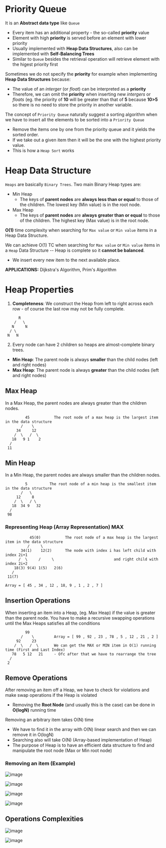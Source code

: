 # Priority Queue
It is an **Abstract data type** like `Queue`
- Every item has an additional property - the so-called **priority** value
- Element with high **priority** is served before an element with lower priority
- Usually implemented with **Heap Data Structures**, also can be implemented with **Self-Balancing Trees**
- Similar to `Queue` besides the retrieval operation will retrieve element with the higest priority first

Sometimes we do not specify the **priority** for example when implementing **Heap Data Structures** because:
- The value of an _interger_ (or _float_) can be interpreted as a **priority**
- Therefore, we can omit the **priority** when inserting new _intergers_ or _floats_ (eg. the priority of **10** will be greater than that of **5** because **10>5** so there is no need to store the priority in another variable.

The concept of `Priority Queue` naturally suggest a sorting algorithm when we have to insert all the elements to be sorted into a `Priority Queue`
- Remove the items one by one from the priority queue and it yields the sorted order.
- If we take out a given item then it will be the one with the highest priority value.
- This is how a `Heap Sort` works


# Heap Data Structure
`Heaps` are basically `Binary Trees`. Two main Binary Heap types are:
- Min Heap
  - The keys of **parent nodes** are **always less than or equal** to those of the children. The lowest key (Min value) is in the root node.
- Max Heap
  - The keys of **parent nodes** are **always greater than or equal** to those of the children. The highest key (Max value) is in the root node.

**O(1)** time complexity when searching for `Max value` or `Min value` items in a Heap Data Structure.

We can achieve O(1) TC when searching for `Max value` or `Min value` items in a `Heap` Data Structure
-- Heap is complete so it **cannot be balanced**.
- We insert every new item to the next available place.

**APPLICATIONS:** Dijkstra's Algorithm, Prim's Algorithm

# Heap Properties
1. **Completeness**: We construct the Heap from left to right across each row - of course the last row may not be fully complete.
```
      R
    /   \
   N     N
  / \    
 N   N    
```
2. Every node can have 2 children so heaps are almost-complete binary trees.
  - **Min Heap**: The parent node is always **smaller** than the child nodes (left and right nodes)
  - **Max Heap**: The parent node is always **greater** than the child nodes (left and right nodes)
  
## Max Heap

In a Max Heap, the parent nodes are always greater than the children nodes.
```
         45           The root node of a max heap is the largest item in the data structure
       /    \
     34     12
    /  \   /  \
   18   9 1    2
  / 
 11  
```

## Min Heap

In a Min Heap, the parent nodes are always smaller than the children nodes.

```
         5          The root node of a min heap is the smallest item in the data structure
       /   \
     12     8
    /  \   / \
   18  34 9   32
  / 
 98
```
### Representing Heap (Array Representation) MAX 
```
           45(0)           The root node of a max heap is the largest item in the data structure
          /     \
       34(1)    12(2)      The node with index i has left child with index 2i+1
      /  \     /     \                           and right child with index 2i+2
    18(3) 9(4) 1(5)   2(6)
   / 
 11(7)
 
Array = [ 45 , 34 , 12 , 18, 9 , 1 , 2 , 7 ]
```

## Insertion Operations
When inserting an item into a Heap, (eg. Max Heap) if the value is greater than the parent node. You have to make a recursive swapping operations until the Max Heaps satisfies all the conditions

```
         99           
       /    \         Array = [ 99 , 92 , 23 , 78 , 5 , 12 , 21 , 2 ]
     92     23
    /  \   /  \       We can get the MAX or MIN item in O(1) running time (First and Last Index)
   78   5 12   21     - Ofc after that we have to rearrange the tree
  / 
 2  
```

## Remove Operations
After removing an item off a Heap, we have to check for violations and make swap operations if the Heap is violated
- Removing the **Root Node** (and usually this is the case) can be done in **O(logN)** running time

Removing an arbitrary item takes O(N) time
- We have to find it in the array with O(N) linear search and then we can remove it in O(logN)
- Searching also will take O(N) (Array-based implementation of Heap)
- The purpose of Heap is to have an efficient data structure to find and manipulate the root node (Max or Min root node)

### Removing an item (Example)

![image](https://user-images.githubusercontent.com/59940078/177041331-8b15ff1a-7563-49bd-ac39-55a6daf77177.png)

![image](https://user-images.githubusercontent.com/59940078/177041098-523c76af-8a6a-4a3f-90e5-39adce549a86.png)

![image](https://user-images.githubusercontent.com/59940078/177041361-d3e56fd4-e405-4069-81c9-e100af8bbed5.png)

![image](https://user-images.githubusercontent.com/59940078/177041366-3b604824-ca9e-4580-91a2-a8823eb643fa.png)

## Operations Complexities

![image](https://user-images.githubusercontent.com/59940078/177042127-cde2a2ca-a8fd-47f9-9274-312145787bbe.png)

![image](https://user-images.githubusercontent.com/59940078/177042274-7c752d14-0eee-4f9d-b6d0-8db2b35a738e.png)
